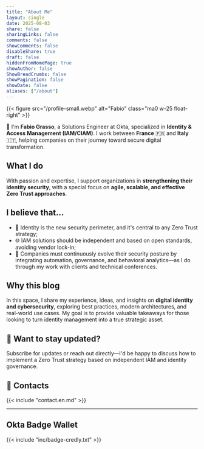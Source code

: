 ```yaml
---
title: "About Me"
layout: single
date: 2025-08-03
share: false
sharingLinks: false
comments: false
showComments: false
disableShare: true
draft: false
hiddenFromHomePage: true
showAuthor: false
ShowBreadCrumbs: false
showPagination: false
showDate: false
aliases: ["/about"]
---
```


{{< figure src="/profile-small.webp" alt="Fabio" class="ma0 w-25 float-right" >}}

👋 I'm **Fabio Grasso**, a Solutions Engineer at Okta, specialized in **Identity & Access Management (IAM/CIAM)**. I work between **France** 🇫🇷 and **Italy** 🇮🇹, helping companies on their journey toward secure digital transformation.

## What I do

With passion and expertise, I support organizations in **strengthening their identity security**, with a special focus on **agile, scalable, and effective Zero Trust approaches**.

## I believe that…

* 🔐 Identity is the new security perimeter, and it's central to any Zero Trust strategy;
* 🌐 IAM solutions should be independent and based on open standards, avoiding vendor lock-in;
* 🚀 Companies must continuously evolve their security posture by integrating automation, governance, and behavioral analytics—as I do through my work with clients and technical conferences.

## Why this blog

In this space, I share my experience, ideas, and insights on **digital identity and cybersecurity**, exploring best practices, modern architectures, and real-world use cases. My goal is to provide valuable takeaways for those looking to turn identity management into a true strategic asset.

## 📣 Want to stay updated?

Subscribe for updates or reach out directly—I'd be happy to discuss how to implement a Zero Trust strategy based on independent IAM and identity governance.

## :email: Contacts

{{< include "contact.en.md" >}}

---

## Okta Badge Wallet

{{< include "inc/badge-credly.txt" >}}
